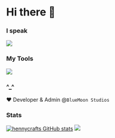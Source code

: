 # Hi there 👋


### I speak
![](https://skillicons.dev/icons?i=kotlin,java,python,html,css,javascript,cs&perline=7)

### My Tools
![](https://skillicons.dev/icons?i=github,git,discord,gradle,idea,vscode,windows,pycharm,discordjs,electron,figma,flutter,npm,raspberrypi,react,unity,ubuntu,linux,unreal)

### ^_^
❤️ Developer & Admin @```BlueMoon Studios```

### Stats
[![hennycrafts GitHub stats](https://github-readme-stats.vercel.app/api?username=hennycraft52)](https://github.com/anuraghazra/github-readme-stats)
<img src="https://github-readme-stats.vercel.app/api/top-langs/?username=hennycraft52"/>